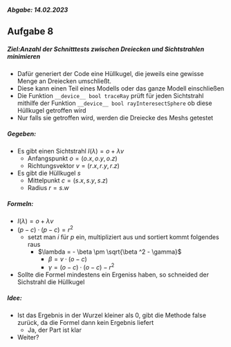 ##### Abgabe: 14.02.2023

## Aufgabe 8
##### Ziel:Anzahl der Schnitttests zwischen Dreiecken und Sichtstrahlen minimieren 
- Dafür generiert der Code eine Hüllkugel, die jeweils eine gewisse Menge an Dreiecken umschließt.
- Diese kann einen Teil eines Modells oder das ganze Modell einschließen
- Die Funktion `__device__ bool traceRay` prüft für jeden Sichtstrahl mithilfe der Funktion `__device__ bool rayInteresectSphere` ob diese Hüllkugel getroffen wird
- Nur falls sie getroffen wird, werden die Dreiecke des Meshs getestet
##### Gegeben:
- Es gibt einen Sichtstrahl $I(\lambda) = o + \lambda v$
	- Anfangspunkt $o = (o.x, o.y, o.z)$
	- Richtungsvektor $v = (r.x, r.y, r.z)$
- Es gibt die Hüllkugel $s$
	- Mittelpunkt $c = (s.x, s.y, s.z)$
	- Radius $r = s.w$
##### Formeln:
- $I(\lambda) = o + \lambda v$
- $(p-c) \cdot (p-c) = r^2$
	- setzt man $i$ für $p$ ein, multipliziert aus und sortiert kommt folgendes raus
		- $\lambda = - \beta \pm \sqrt{\beta ^2 - \gamma}$
			- $\beta = v \cdot (o-c)$
			- $\gamma = (o-c) \cdot (o-c) - r^2$
- Sollte die Formel mindestens ein Ergeniss haben, so schneided der Sichstrahl die Hüllkugel
##### Idee:
- Ist das Ergebnis in der Wurzel kleiner als 0, gibt die Methode false zurück, da die Formel dann kein Ergebnis liefert
	- Ja, der Part ist klar
- Weiter?